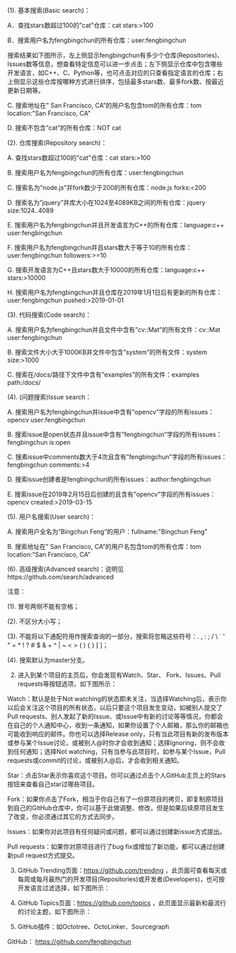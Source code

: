 (1). 基本搜索(Basic search)：

A．查找stars数超过100的”cat”仓库：cat stars:>100

B．搜索用户名为fengbingchun的所有仓库：user:fengbingchun

搜索结果如下图所示，左上侧显示fengbingchun有多少个仓库(Repositories)、Issues数等信息，想查看特定信息可以进一步点击；左下侧显示仓库中包含哪些开发语言，如C++、C、Python等，也可点击对应的只查看指定语言的仓库；右上侧显示这些仓库按哪种方式进行排序，包括最多stars数、最多fork数、按最近更新日期等。



C. 搜索地址在” San Francisco, CA”的用户名包含tom的所有仓库：tom location:"San Francisco, CA"

D. 搜索不包含”cat”的所有仓库：NOT cat

(2). 仓库搜索(Repository search)：

A. 查找stars数超过100的”cat”仓库：cat stars:>100

B. 搜索用户名为fengbingchun的所有仓库：user:fengbingchun

C. 搜索名为”node.js”并fork数少于200的所有仓库：node.js forks:<200

D. 搜索名为”jquery”并库大小在1024至4089KB之间的所有仓库：jquery size:1024..4089

E. 搜索用户名为fengbingchun并且开发语言为C++的所有仓库：language:c++ user:fengbingchun

F. 搜索用户名为fengbingchun并且stars数大于等于10的所有仓库：user:fengbingchun followers:>=10

G. 搜索开发语言为C++且stars数大于10000的所有仓库：language:c++ stars:>10000

H. 搜索用户名为fengbingchun并且仓库在2019年1月1日后有更新的所有仓库：user:fengbingchun pushed:>2019-01-01

(3). 代码搜索(Code search)：

A. 搜索用户名为fengbingchun并且文件中含有”cv::Mat”的所有文件：cv::Mat user:fengbingchun

B. 搜索文件大小大于1000KB并文件中包含”system”的所有文件：system size:>1000

C. 搜索在/docs/路径下文件中含有”examples”的所有文件：examples path:/docs/

(4). (问题搜索)Issue search：

A. 搜索用户名为fengbingchun并issue中含有”opencv”字段的所有issues：opencv user:fengbingchun

B. 搜索issue是open状态并且issue中含有”fengbingchun”字段的所有issues：fengbingchun is:open

C. 搜素issue中comments数大于4次且含有”fengbingchun”字段的所有issues：fengbingchun comments:>4

D. 搜索issue创建者是fengbingchun的所有issues：author:fengbingchun

E. 搜索issue在2019年2月15日后创建的且含有”opencv”字段的所有issues：opencv created:>2019-03-15

(5). 用户名搜索(User search)：

A. 搜索用户全名为”Bingchun Feng”的用户：fullname:"Bingchun Feng"

B. 搜索地址在” San Francisco, CA”的用户名包含tom的所有仓库：tom location:"San Francisco, CA"

(6). 高级搜索(Advanced search)：说明见https://github.com/search/advanced

注意：

(1). 冒号两侧不能有空格；

(2). 不区分大小写；

(3). 不能将以下通配符用作搜索查询的一部分，搜索将忽略这些符号：. , : ; / \ ` ' " = * ! ? # $ & + ^ | ~ < > ( ) { } [ ]；

(4). 搜索默认为master分支。

2. 进入到某个项目的主页后，你会发现有Watch、Star、 Fork、Issues、Pull requests等按钮选项，如下图所示：

Watch：默认是处于Not watching的状态即未关注，当选择Watching后，表示你以后会关注这个项目的所有状态，以后只要这个项目发生变动，如被别人提交了Pull requests、别人发起了新的Issue、或Issue中有新的讨论等等情况，你都会在自己的个人通知中心，收到一条通知，如果你设置了个人邮箱，那么你的邮箱也可能收到响应的邮件。你也可以选择Release only，只有当此项目有新的发布版本或参与某个Issue讨论，或被别人@时你才会收到通知；选择Ignoring，则不会收到任何通知；选择Not watching，只有当参与此项目时，如参与某个Issue，Pull requests或commit的讨论，或被别人@后，才会收到相关通知。

Star：点击Star表示你喜欢这个项目。你可以通过点击个人GitHub主页上的Stars按钮来查看自己star过哪些项目。

Fork：如果你点击了Fork，相当于你自己有了一份原项目的拷贝，即复制原项目到自己的GitHub仓库中，你可以基于此做调整、修改，但是如果后续原项目发生了改变，你必须通过其它的方式去同步。

Issues：如果你对此项目有任何疑问或问题，都可以通过创建新issue方式提出。

Pull requests：如果你对原项目进行了bug fix或增加了新功能，都可以通过创建新pull request方式提交。

3. GitHub Trending页面：https://github.com/trending ，此页面可查看每天或每周或每月最热门的开发项目(Repositories)或开发者(Developers)，也可按开发语言过滤选择，如下图所示：



4. GitHub Topics页面：https://github.com/topics ，此页面显示最新和最流行的讨论主题，如下图所示：



5. GitHub插件：如Octotree、OctoLinker、Sourcegraph

GitHub： https://github.com/fengbingchun 